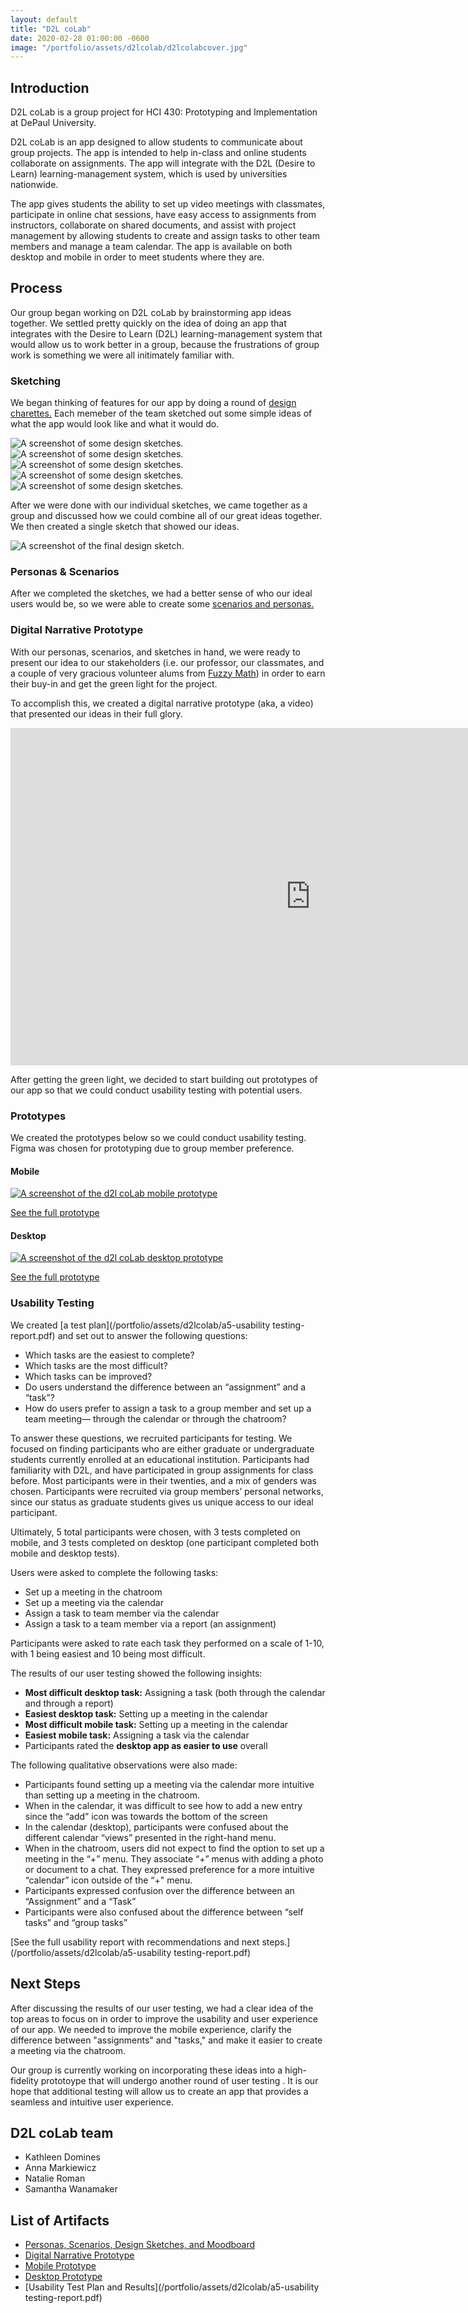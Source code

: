 ```yaml
---
layout: default
title: "D2L coLab"
date: 2020-02-28 01:00:00 -0600
image: "/portfolio/assets/d2lcolab/d2lcolabcover.jpg"
---
```


## Introduction
D2L coLab is a group project for HCI 430: Prototyping and Implementation at DePaul University. 

D2L coLab is an app designed to allow students to communicate about group projects. The app is intended to help in-class and online students collaborate on assignments. The app will integrate with the  D2L (Desire to Learn) learning-management system, which is used by universities nationwide. 

The app gives students the ability to set up video meetings with classmates, participate in online chat sessions, have easy access to assignments from instructors, collaborate on shared documents, and assist with project management by allowing students to create and assign tasks to other team members and manage a team calendar. The app is available on both desktop and mobile in order to meet students where they are.

## Process

Our group began working on D2L coLab by brainstorming app ideas together. We settled pretty quickly on the idea of doing an app that integrates with the Desire to Learn (D2L) learning-management system that would allow us to work better in a group, because the frustrations of group work is something we were all initimately familiar with. 

### Sketching
We began thinking of features for our app by doing a round of [design charettes.](https://en.wikipedia.org/wiki/Charrette) Each memeber of the team sketched out some simple ideas of what the app would look like and what it would do. 

<img src="/portfolio/assets/d2lcolab/charette1.png" class="post-image" alt="A screenshot of some design sketches.">
<img src="/portfolio/assets/d2lcolab/charette2.png" class="post-image" alt="A screenshot of some design sketches.">
<img src="/portfolio/assets/d2lcolab/charette3.png" class="post-image" alt="A screenshot of some design sketches.">
<img src="/portfolio/assets/d2lcolab/charette4.png" class="post-image" alt="A screenshot of some design sketches.">
<img src="/portfolio/assets/d2lcolab/charette5.png" class="post-image" alt="A screenshot of some design sketches.">

After we were done with our individual sketches, we came together as a group and discussed how we could combine all of our great ideas together. We then created a single sketch that showed our ideas. 

<img src="/portfolio/assets/d2lcolab/finalcharette.png" class="post-image" alt="A screenshot of the final design sketch.">

### Personas & Scenarios
After we completed the sketches, we had a better sense of who our ideal users would be, so we were able to create some [scenarios and personas.](/portfolio/assets/d2lcolab/a3-group-5-report.pdf)


### Digital Narrative Prototype
With our personas, scenarios, and sketches in hand, we were ready to present our idea to our stakeholders (i.e. our professor, our classmates, and a couple of very gracious volunteer alums from [Fuzzy Math](https://fuzzymath.com/)) in order to earn their buy-in and get the green light for the project. 

To accomplish this, we created a digital narrative prototype (aka, a video) that presented our ideas in their full glory.

<iframe src="https://spark.adobe.com/video/z2uFLvWTkwu48/embed"  width="960" height="540" frameborder="0" allowfullscreen></iframe>

After getting the green light, we decided to start building out prototypes of our app so that we could conduct usability testing with potential users. 

### Prototypes
We created the prototypes below so we could conduct usability testing. Figma was chosen for prototyping due to group member preference. 

#### Mobile
<a href="https://www.figma.com/proto/sr41ZA8wwdAEM7dT1J7q9Z/CollaborateToLearnDePaulApp?node-id=1%3A2&scaling=scale-down"><img src="/portfolio/assets/d2lcolab/mobile-prototype.png" class="post-image" alt="A screenshot of the d2l coLab mobile prototype"></a>

[See the full prototype](https://www.figma.com/proto/sr41ZA8wwdAEM7dT1J7q9Z/CollaborateToLearnDePaulApp?node-id=1%3A2&scaling=scale-down)

#### Desktop
<a href="https://www.figma.com/proto/Q9yuoV2YfUFgsE4aKdKKEM/D2LcoLab-Desktop?node-id=2%3A48&scaling=scale-down"><img src="/portfolio/assets/d2lcolab/desktop-prototype.png" class="post-image" alt="A screenshot of the d2l coLab desktop prototype"></a>

[See the full prototype](https://www.figma.com/proto/Q9yuoV2YfUFgsE4aKdKKEM/D2LcoLab-Desktop?node-id=2%3A48&scaling=scale-down)


### Usability Testing

We created [a test plan](/portfolio/assets/d2lcolab/a5-usability testing-report.pdf) and set out to answer the following questions: 
- Which tasks are the easiest to complete? 
- Which tasks are the most difficult? 
- Which tasks can be improved?
- Do users understand the difference between an “assignment” and a “task”?
- How do users prefer to assign a task to a group member and set up a team meeting— through the calendar or through the chatroom? 

To answer these questions, we recruited participants for testing. We focused on finding participants who are either graduate or undergraduate students currently enrolled at an educational institution. Participants had familiarity with D2L, and have participated in group assignments for class before. Most participants were in their twenties, and a mix of genders was chosen. Participants were recruited via group members’ personal networks, since our status as graduate students gives us unique access to our ideal participant. 

Ultimately, 5 total participants were chosen, with 3 tests completed on mobile, and 3 tests completed on desktop (one participant completed both mobile and desktop tests). 

Users were asked to complete the following tasks: 
- Set up a meeting in the chatroom
- Set up a meeting via the calendar
- Assign a task to team member via the calendar
- Assign a task to a team member via a report (an assignment)

Participants were asked to rate each task they performed on a scale of 1-10, with 1 being easiest and 10 being most difficult.

The results of our user testing showed the following insights: 
- **Most difficult desktop task:** Assigning a task (both through the calendar and through a report)
- **Easiest desktop task:** Setting up a meeting in the calendar
- **Most difficult mobile task:** Setting up a meeting in the calendar
- **Easiest mobile task:** Assigning a task via the calendar
- Participants rated the **desktop app as easier to use** overall

The following qualitative observations were also made: 
- Participants found setting up a meeting via the calendar more intuitive than setting up a meeting in the chatroom. 
- When in the calendar, it was difficult to see how to add a new entry since the “add” icon was towards the bottom of the screen
- In the calendar (desktop), participants were confused about the different calendar “views” presented in the right-hand menu.
- When in the chatroom, users did not expect to find the option to set up a meeting in the “+” menu. They associate “+” menus with adding a photo or document to a chat. They expressed preference for a more intuitive “calendar” icon outside of the “+" menu. 
- Participants expressed confusion over the difference between an “Assignment” and a “Task”
- Participants were also confused about the difference between “self tasks” and “group tasks” 

[See the full usability report with recommendations and next steps.](/portfolio/assets/d2lcolab/a5-usability testing-report.pdf)

## Next Steps
After discussing the results of our user testing, we had a clear idea of the top areas to focus on in order to improve the usability and user experience of our app. We needed to improve the mobile experience, clarify the difference between "assignments" and "tasks," and make it easier to create a meeting via the chatroom. 

Our group is currently working on incorporating these ideas into a high-fidelity prototoype that will undergo another round of user testing . It is our hope that additional testing will allow us to create an app that provides a seamless and intuitive user experience.

## D2L coLab team
- Kathleen Domines
- Anna Markiewicz
- Natalie Roman
- Samantha Wanamaker

## List of Artifacts
- [Personas, Scenarios, Design Sketches, and Moodboard](/portfolio/assets/d2lcolab/a3-group-5-report.pdf)
- [Digital Narrative Prototype](https://spark.adobe.com/video/z2uFLvWTkwu48)
- [Mobile Prototype](https://www.figma.com/proto/sr41ZA8wwdAEM7dT1J7q9Z/CollaborateToLearnDePaulApp?node-id=1%3A2&scaling=scale-down)
- [Desktop Prototype](https://www.figma.com/proto/Q9yuoV2YfUFgsE4aKdKKEM/D2LcoLab-Desktop?node-id=2%3A48&scaling=scale-down)
- [Usability Test Plan and Results](/portfolio/assets/d2lcolab/a5-usability testing-report.pdf)
